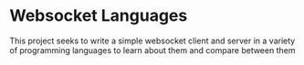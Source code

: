 # Websocket Languages
This project seeks to write a simple websocket client and server in a variety of programming languages to learn about them and compare between them
